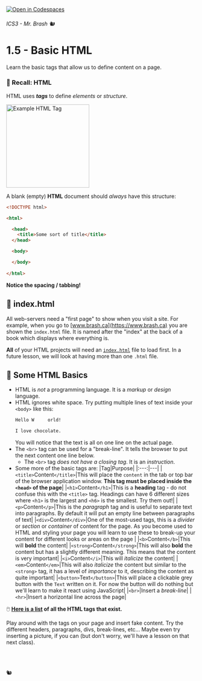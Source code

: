 [![Open in Codespaces](https://classroom.github.com/assets/launch-codespace-2972f46106e565e64193e422d61a12cf1da4916b45550586e14ef0a7c637dd04.svg)](https://classroom.github.com/open-in-codespaces?assignment_repo_id=16250503)
###### ICS3 - Mr. Brash 🐿️

# 1.5 - Basic HTML

Learn the basic tags that allow us to define content on a page.

### 📄 Recall: HTML

HTML uses **_tags_** to define _elements_ or _structure_.

<img alt="Example HTML Tag" src="https://media.geeksforgeeks.org/wp-content/uploads/20210401153033/htmltag.PNG" width="220px">

A blank (empty) **HTML** document should _always_ have this structure:
```HTML
<!DOCTYPE html>

<html>

  <head>
    <title>Some sort of title</title>
  </head>

  <body>

  </body>
  
</html>
```

**Notice the spacing / tabbing!**

## 📖 index.html

All web-servers need a "first page" to show when you visit a site. For example, when you go to [www.brash.ca](https://www.brash.ca) you are shown the `index.html` file. It is named after the "index" at the back of a book which displays where everything is.

**All** of your HTML projects will need an [`index.html`](index.html) file to load first. In a future lesson, we will look at having more than one `.html` file.

## 📖 Some HTML Basics

- HTML is _not_ a programming language. It is a _markup_ or _design_ language.
- HTML ignores white space. Try putting multiple lines of text inside your `<body>` like this:
  ```HTML
  Hello W     orld!

  I love chocolate.
  ```
  You will notice that the text is all on one line on the actual page.
- The `<br>` tag can be used for a "break-line". It tells the browser to put the next content one line below.
  - The `<br>` tag _does not have a closing tag_. It is an _instruction_.
- Some more of the basic tags are:
  |Tag|Purpose|
  |:---:|---|
  |`<title>`Content`</title>`|This will place the `content` in the tab or top bar of the browser application window. **This tag must be placed inside the `<head>` of the page**|
  |`<h1>`Content`</h1>`|This is a **heading** tag - do not confuse this with the `<title>` tag. Headings can have 6 different sizes where `<h1>` is the largest and `<h6>` is the smallest. Try them out!|
  |`<p>`Content`</p>`|This is the _paragraph_ tag and is useful to separate text into paragraphs. By default it will put an empty line between paragraphs of text|
  |`<div>`Content`</div>`|One of the most-used tags, this is a _divider_ or _section_ or _container_ of content for the page. As you become used to HTML and styling your page you will learn to use these to break-up your content for different looks or areas on the page |
  |`<b>`Content`</b>`|This will **bold** the content|
  |`<strong>`Content`</strong>`|This will also **bold** the content but has a slightly different meaning. This means that the content is very important|
  |`<i>`Content`</i>`|This will _italicize_ the content|
  |`<em>`Content`</em>`|This will also _italicize_ the content but similar to the `<strong>` tag, it has a level of _importance_ to it, describing the content as quite important|
  |`<button>`Text`</button>`|This will place a clickable grey button with the `Text` written on it. For now the button will do nothing but we'll learn to make it react using JavaScript|
  |`<br>`|Insert a _break-line_|
  |`<hr>`|Insert a horizontal line across the page|

🖱️ **[Here is a list](https://www.w3schools.com/tags/default.asp) of all the HTML tags that exist.**

Play around with the tags on your page and insert fake content. Try the different headers, paragraphs, divs, break-lines, etc... Maybe even try inserting a picture, if you can (but don't worry, we'll have a lesson on that next class).


<br><br>

🐿️
